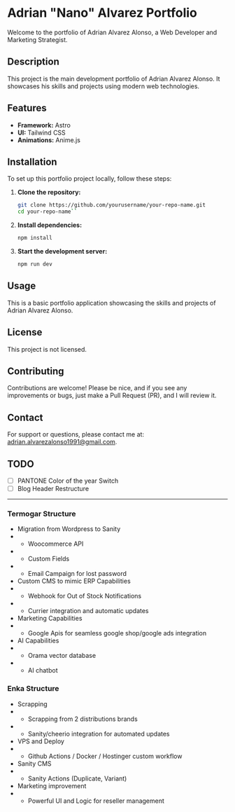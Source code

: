 # Adrian "Nano" Alvarez Portfolio

Welcome to the portfolio of Adrian Alvarez Alonso, a Web Developer and Marketing Strategist.

## Description

This project is the main development portfolio of Adrian Alvarez Alonso. It showcases his skills and projects using modern web technologies.

## Features

- **Framework:** Astro
- **UI:** Tailwind CSS
- **Animations:** Anime.js

## Installation

To set up this portfolio project locally, follow these steps:

1. **Clone the repository:**

   ```bash
   git clone https://github.com/yourusername/your-repo-name.git
   cd your-repo-name``

   ```

2. **Install dependencies:**

   ```bash
   npm install
   ```

3. **Start the development server:**

   ```bash
   npm run dev
   ```

## Usage

This is a basic portfolio application showcasing the skills and projects of Adrian Alvarez Alonso.

## License

This project is not licensed.

## Contributing

Contributions are welcome! Please be nice, and if you see any improvements or bugs, just make a Pull Request (PR), and I will review it.

## Contact

For support or questions, please contact me at: [adrian.alvarezalonso1991@gmail.com](mailto:adrian.alvarezalonso1991@gmail.com).

## TODO

- [ ] PANTONE Color of the year Switch
- [ ] Blog Header Restructure

---

### Termogar Structure

- Migration from Wordpress to Sanity
- - Woocommerce API
- - Custom Fields
- - Email Campaign for lost password
- Custom CMS to mimic ERP Capabilities
- - Webhook for Out of Stock Notifications
- - Currier integration and automatic updates
- Marketing Capabilities
- - Google Apis for seamless google shop/google ads integration
- AI Capabilities
- - Orama vector database
- - AI chatbot

### Enka Structure

- Scrapping
- - Scrapping from 2 distributions brands
- - Sanity/cheerio integration for automated updates
- VPS and Deploy
- - Github Actions / Docker / Hostinger custom workflow
- Sanity CMS
- - Sanity Actions (Duplicate, Variant)
- Marketing improvement
- - Powerful UI and Logic for reseller management
